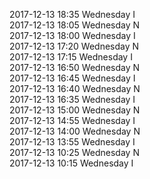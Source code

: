 2017-12-13 18:35 Wednesday  I  
2017-12-13 18:05 Wednesday  N  
2017-12-13 18:00 Wednesday  I  
2017-12-13 17:20 Wednesday  N  
2017-12-13 17:15 Wednesday  I  
2017-12-13 16:50 Wednesday  N  
2017-12-13 16:45 Wednesday  I  
2017-12-13 16:40 Wednesday  N  
2017-12-13 16:35 Wednesday  I  
2017-12-13 15:00 Wednesday  N  
2017-12-13 14:55 Wednesday  I  
2017-12-13 14:00 Wednesday  N  
2017-12-13 13:55 Wednesday  I  
2017-12-13 10:25 Wednesday  N  
2017-12-13 10:15 Wednesday  I  
